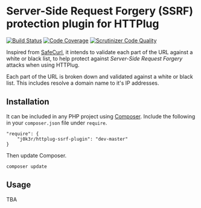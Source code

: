 # Server-Side Request Forgery (SSRF) protection plugin for HTTPlug

[![Build Status](https://travis-ci.org/j0k3r/httplug-ssrf-plugin.svg?branch=master)](https://travis-ci.org/j0k3r/httplug-ssrf-plugin)
[![Code Coverage](https://scrutinizer-ci.com/g/j0k3r/httplug-ssrf-plugin/badges/coverage.png?b=master)](https://scrutinizer-ci.com/g/j0k3r/httplug-ssrf-plugin/?branch=master)
[![Scrutinizer Code Quality](https://scrutinizer-ci.com/g/j0k3r/httplug-ssrf-plugin/badges/quality-score.png?b=master)](https://scrutinizer-ci.com/g/j0k3r/httplug-ssrf-plugin/?branch=master)

Inspired from [SafeCurl](https://github.com/j0k3r/safecurl), it intends to validate each part of the URL against a white or black list, to help protect against _Server-Side Request Forgery_ attacks when using HTTPlug.

Each part of the URL is broken down and validated against a white or black list. This includes resolve a domain name to it's IP addresses.

## Installation

It can be included in any PHP project using [Composer](https://getcomposer.org). Include the following in your `composer.json` file under `require`.

```
"require": {
    "j0k3r/httplug-ssrf-plugin": "dev-master"
}
```

Then update Composer.

```
composer update
```

## Usage

TBA
